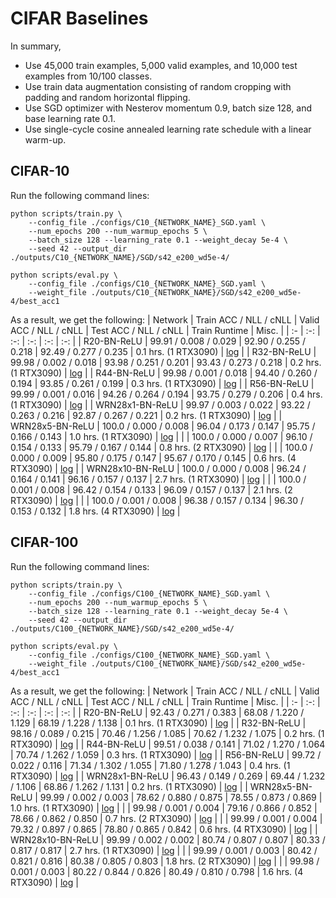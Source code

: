 # CIFAR Baselines

In summary,
* Use 45,000 train examples, 5,000 valid examples, and 10,000 test examples from 10/100 classes.
* Use train data augmentation consisting of random cropping with padding and random horizontal flipping.
* Use SGD optimizer with Nesterov momentum 0.9, batch size 128, and base learning rate 0.1.
* Use single-cycle cosine annealed learning rate schedule with a linear warm-up.

## CIFAR-10

Run the following command lines:
```
python scripts/train.py \
    --config_file ./configs/C10_{NETWORK_NAME}_SGD.yaml \
    --num_epochs 200 --num_warmup_epochs 5 \
    --batch_size 128 --learning_rate 0.1 --weight_decay 5e-4 \
    --seed 42 --output_dir ./outputs/C10_{NETWORK_NAME}/SGD/s42_e200_wd5e-4/
```
```
python scripts/eval.py \
    --config_file ./configs/C10_{NETWORK_NAME}_SGD.yaml \
    --weight_file ./outputs/C10_{NETWORK_NAME}/SGD/s42_e200_wd5e-4/best_acc1
```

As a result, we get the following:
| Network          | Train ACC / NLL / cNLL | Valid ACC / NLL / cNLL | Test ACC / NLL / cNLL  | Train Runtime        | Misc. |
| :-               | :-:                    | :-:                    | :-:                    | :-:                  | :-:   |
| R20-BN-ReLU      | 99.91 / 0.008 / 0.029  | 92.90 / 0.255 / 0.218  | 92.49 / 0.277 / 0.235  | 0.1 hrs. (1 RTX3090) | [log](./scripts/logs/C10/20220205025405.log) |
| R32-BN-ReLU      | 99.98 / 0.002 / 0.018  | 93.98 / 0.251 / 0.201  | 93.43 / 0.273 / 0.218  | 0.2 hrs. (1 RTX3090) | [log](./scripts/logs/C10/20220205024428.log) |
| R44-BN-ReLU      | 99.98 / 0.001 / 0.018  | 94.40 / 0.260 / 0.194  | 93.85 / 0.261 / 0.199  | 0.3 hrs. (1 RTX3090) | [log](./scripts/logs/C10/20220205030945.log) |
| R56-BN-ReLU      | 99.99 / 0.001 / 0.016  | 94.26 / 0.264 / 0.194  | 93.75 / 0.279 / 0.206  | 0.4 hrs. (1 RTX3090) | [log](./scripts/logs/C10/20220205032630.log) |
| WRN28x1-BN-ReLU  | 99.97 / 0.003 / 0.022  | 93.22 / 0.263 / 0.216  | 92.87 / 0.267 / 0.221  | 0.2 hrs. (1 RTX3090) | [log](./scripts/logs/C10/20220205024053.log) |
| WRN28x5-BN-ReLU  | 100.0 / 0.000 / 0.008  | 96.04 / 0.173 / 0.147  | 95.75 / 0.166 / 0.143  | 1.0 hrs. (1 RTX3090) | [log](./scripts/logs/C10/20220205082640.log) |
|                  | 100.0 / 0.000 / 0.007  | 96.10 / 0.154 / 0.133  | 95.79 / 0.167 / 0.144  | 0.8 hrs. (2 RTX3090) | [log](./scripts/logs/C10/20220205120405.log) |
|                  | 100.0 / 0.000 / 0.009  | 95.80 / 0.175 / 0.147  | 95.67 / 0.170 / 0.145  | 0.6 hrs. (4 RTX3090) | [log](./scripts/logs/C10/20220205120400.log) |
| WRN28x10-BN-ReLU | 100.0 / 0.000 / 0.008  | 96.24 / 0.164 / 0.141  | 96.16 / 0.157 / 0.137  | 2.7 hrs. (1 RTX3090) | [log](./scripts/logs/C10/20220205121207.log) |
|                  | 100.0 / 0.001 / 0.008  | 96.42 / 0.154 / 0.133  | 96.09 / 0.157 / 0.137  | 2.1 hrs. (2 RTX3090) | [log](./scripts/logs/C10/20220205125410.log) |
|                  | 100.0 / 0.001 / 0.008  | 96.38 / 0.157 / 0.134  | 96.30 / 0.153 / 0.132  | 1.8 hrs. (4 RTX3090) | [log](./scripts/logs/C10/20220205123923.log) |

## CIFAR-100

Run the following command lines:
```
python scripts/train.py \
    --config_file ./configs/C100_{NETWORK_NAME}_SGD.yaml \
    --num_epochs 200 --num_warmup_epochs 5 \
    --batch_size 128 --learning_rate 0.1 --weight_decay 5e-4 \
    --seed 42 --output_dir ./outputs/C100_{NETWORK_NAME}/SGD/s42_e200_wd5e-4/
```
```
python scripts/eval.py \
    --config_file ./configs/C100_{NETWORK_NAME}_SGD.yaml \
    --weight_file ./outputs/C100_{NETWORK_NAME}/SGD/s42_e200_wd5e-4/best_acc1
```

As a result, we get the following:
| Network          | Train ACC / NLL / cNLL | Valid ACC / NLL / cNLL | Test ACC / NLL / cNLL  | Train Runtime        | Misc. |
| :-               | :-:                    | :-:                    | :-:                    | :-:                  | :-:   |
| R20-BN-ReLU      | 92.43 / 0.271 / 0.383  | 68.08 / 1.220 / 1.129  | 68.19 / 1.228 / 1.138  | 0.1 hrs. (1 RTX3090) | [log](./scripts/logs/C100/20220205025405.log) |
| R32-BN-ReLU      | 98.16 / 0.089 / 0.215  | 70.46 / 1.256 / 1.085  | 70.62 / 1.232 / 1.075  | 0.2 hrs. (1 RTX3090) | [log](./scripts/logs/C100/20220205024428.log) |
| R44-BN-ReLU      | 99.51 / 0.038 / 0.141  | 71.02 / 1.270 / 1.064  | 70.74 / 1.262 / 1.059  | 0.3 hrs. (1 RTX3090) | [log](./scripts/logs/C100/20220205030945.log) |
| R56-BN-ReLU      | 99.72 / 0.022 / 0.116  | 71.34 / 1.302 / 1.055  | 71.80 / 1.278 / 1.043  | 0.4 hrs. (1 RTX3090) | [log](./scripts/logs/C100/20220205032630.log) |
| WRN28x1-BN-ReLU  | 96.43 / 0.149 / 0.269  | 69.44 / 1.232 / 1.106  | 68.86 / 1.262 / 1.131  | 0.2 hrs. (1 RTX3090) | [log](./scripts/logs/C100/20220205024053.log) |
| WRN28x5-BN-ReLU  | 99.99 / 0.002 / 0.003  | 78.62 / 0.880 / 0.875  | 78.55 / 0.873 / 0.869  | 1.0 hrs. (1 RTX3090) | [log](./scripts/logs/C100/20220205082640.log) |
|                  | 99.98 / 0.001 / 0.004  | 79.16 / 0.866 / 0.852  | 78.66 / 0.862 / 0.850  | 0.7 hrs. (2 RTX3090) | [log](./scripts/logs/C100/20220205120424.log) |
|                  | 99.99 / 0.001 / 0.004  | 79.32 / 0.897 / 0.865  | 78.80 / 0.865 / 0.842  | 0.6 hrs. (4 RTX3090) | [log](./scripts/logs/C100/20220205120345.log) |
| WRN28x10-BN-ReLU | 99.99 / 0.002 / 0.002  | 80.74 / 0.807 / 0.807  | 80.33 / 0.817 / 0.817  | 2.7 hrs. (1 RTX3090) | [log](./scripts/logs/C100/20220205121149.log) |
|                  | 99.99 / 0.001 / 0.003  | 80.42 / 0.821 / 0.816  | 80.38 / 0.805 / 0.803  | 1.8 hrs. (2 RTX3090) | [log](./scripts/logs/C100/20220205124541.log) |
|                  | 99.98 / 0.001 / 0.003  | 80.22 / 0.844 / 0.826  | 80.49 / 0.810 / 0.798  | 1.6 hrs. (4 RTX3090) | [log](./scripts/logs/C100/20220205123726.log) |
